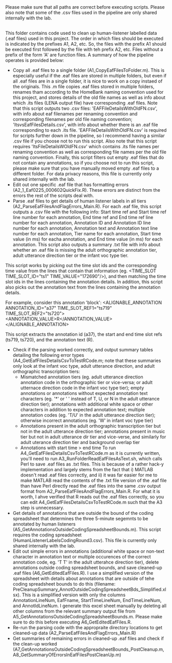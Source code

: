 ##
Please make sure that all paths are correct before executing scripts. Please also note that some of the .csv files used in the pipeline are only shared internally with the lab. 
## 

This folder contains code used to clean up human-listener labelled data (.eaf files) used in this project. The order in which files should be executed is indicated by the prefixes A1, A2, etc. So, the files with the prefix A1 should be executed first followed by the file with teh prefix A2, etc. Files without a prefix of the form 'A<number>' are function files. A summary of how the pipeline operates is provided below:
  
  - Copy all .eaf files to a single folder (A1_CopyEafFilesToFolder.m). This is especially useful if the .eaf files are stored in multiple folders, but even if all .eaf files are in a single folder, it is nice to work on a copy instaed of the originals. This .m file copies .eaf files stored in multiple folders, renames tham according to the HomeBank naming convention used for this project, and stores details of the old file names as well as info about which .its files (LENA output file) have corresponding .eaf files. Note that this script outputs two .csv files: 'EAFFileDetailsWithOldFN.csv', with info about eaf filenames per renaming convention and corresponding filenames per old file naming convention; 'ItsvsEafFilesDetails.csv', with info about whether there is an .eaf file corresponding to each .its file. 'EAFFileDetailsWithOldFN.csv' is required for scripts further down in the pipeline, so I recommend having a similar .csv file if you choose not to run this script. Also note that this script requires 'ItsFileDetailsWOldFN.csv' which contains .its file names per renaming convention as well as corresponding file names per the old file naming convention. Finally, this script filters out empty .eaf files that do not contain any annotations, so if you choose not to run this script, please make sure that you have manually moved empty .eaf files to a different folder. For data privacy reasons, this file is currently only shared internally with the lab. 
  - Edit out one specific .eaf file that has formatting errors (A2_1_Eaf0225_000602QuickFix.R). These errors are distinct from the errors the rest of the scripts deal with.
  - Parse .eaf files to get details of human listener labels in all tiers (A2_ParseEafFilesAndFlagErrors_Main.R). For each .eaf file, this script outputs a .csv file with the following info: Start time ref and Start time ref line number for each annotation, End time ref and End time ref line number for each annotation, Annotation ID and Annotation ID line number for each annotation, Annotation text and Annotation text line number for each annotation, Tier name for each annotation, Start time value (in ms) for eacha annotation, and End time value (in ms) for each annotation. This script also outputs a summary .txt file with info about whether an .eaf file is missing the adult orthographic annotation tier, adult utterance direction tier or the infant voc type tier.
  
  This script works by picking out the time slot ids and the corresponding time value from the lines that contain that information (eg. <TIME_SLOT TIME_SLOT_ID="ts1" TIME_VALUE="172690"/>), and then matching the time slot ids in the lines containing the annotation details. In addition, this script also picks out the annotation text from the lines containing the annotation details. 
  
  For example, consider this annotation 'block':
  <ANNOTATION>
      <ALIGNABLE_ANNOTATION ANNOTATION_ID="a37" TIME_SLOT_REF1="ts719" TIME_SLOT_REF2="ts720">
          <ANNOTATION_VALUE>R</ANNOTATION_VALUE>
      </ALIGNABLE_ANNOTATION>
  </ANNOTATION>
  
  This script extracts the annotation id (a37), the start and end time slot refs (ts719, ts720), and the annotation text (R).
            
  - Check if the parsing worked correctly, and output summary tables detailing the following error types (A4_GetEafFilesDetailsCsvToTestRCode.m; note that these summaries only look at the infant voc type, adult utterance direction, and adult orthographic transcription tiers:
      - Mismatched annotation tiers (eg. adult utterance direction annotation code in the orthographic tier or vice-versa; or adult utternace direction code in the infant voc type tier); empty annotations or annotations without expected annotation text characters (eg. '*' or ' ' instead of T, U, or N in the adult utterance direction tier); annotations with additional white space or other characters in addition to expected annotation text; multiple annotation codes (eg. 'T/U' in the adult utterance direction tier); otherwise incorrect annotations (eg. 'W' in infant voc type tier)
      - Annotations present in the adult orthographic transcription tier but not in the adult utterance direction tier; annotations present in music tier but not in adult utterance dir tier and vice-verse, and similarly for adult uterance direction tier and background overlap tier
      - Annotations with start time > end time
  To run A4_GetEafFilesDetailsCsvToTestRCode.m as it is currently written, you'll need to run A3_RunFolderReadEafFilesAsText.sh, which calls Perl to save .eaf files as .txt files. This is because of a rather hack-y implementation and largely stems from the fact that i) MATLAB doesn't read .eaf files correctly, and ii) it was far easier for me to make MATLAB read the contents of the .txt file version of the .eaf file than have Perl directly read the .eaf files into the same .csv output format from A2_ParseEafFilesAndFlagErrors_Main.R. For what it is worth, I ahve verified that R reads out the .eaf files correctly, so you can edit A4_GetEafFilesDetailsCsvToTestRCode.m such that the A3 step is unnecessary. 
  - Get details of annotations that are outside the bound of the coding spreadsheet that determines the three 5-minute segemnts to be annotated by human listeners (A5_GetAnnotationsOutsideCodingSpreadsheetBounds.m). This script requires the coding spreadsheet (HumanListenerLabelsCodingRound3.csv). This file is currently only shared internally with the lab. 
  - Edit out simple errors in annotations (additional white space or non-text character in annotation text or multiple occurences of the correct annotation code, eg. 'T T' in the adult utterahce direction tier), delete annotations outside coding spreadsheet bounds, and save cleaned-up .eaf files (A6_GetEditedEafFiles.R). I use a simplified version of the spreadsheet with details about annotations that are outside of tehe coding spreadsheet bounds to do this (filename: PreCleanupSummary_AnnotOutsideCodingSpreadsheetBds_Simplified.xlsx). This is a simplified version with only the columns AnnotationLineNum, EafFname, StartTimeLineNum, EndTimeLineNum, and AnnotIdLineNum. I generate this excel sheet manually by deleting all other columns from the relevant summary output file from A5_GetAnnotationsOutsideCodingSpreadsheetBounds.m. Please make sure to do this before executing A6_GetEditedEafFiles.R. 
  - Re-run the parsing code with the appropraite directory locations to get cleaned-up data (A2_ParseEafFilesAndFlagErrors_Main.R)
  - Get summaries of remaining errors in cleaned-up .eaf files and check if the clean-up worked (A7_GetAnnotationsOutsideCodingSpreadsheetBounds_PostCleanup.m, A8_GetSummaryOfErrorsInEafFilesPostCleanUp.m)


  



